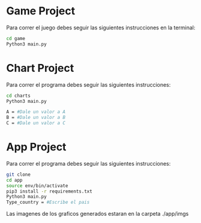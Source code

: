 # Game Project

Para correr el juego debes seguir las siguientes instrucciones en la terminal:

```sh
cd game
Python3 main.py
```

# Chart Project

Para correr el programa debes seguir las siguientes instrucciones:

```sh
cd charts
Python3 main.py

A = #Dale un valor a A
B = #Dale un valor a B
C = #Dale un valor a C
```

# App Project

Para correr el programa debes seguir las siguientes instrucciones:

```sh
git clone
cd app
source env/bin/activate
pip3 install -r requirements.txt
Python3 main.py
Type_country = #Escribe el pais
```
Las imagenes de los graficos generados estaran en la carpeta ./app/imgs

